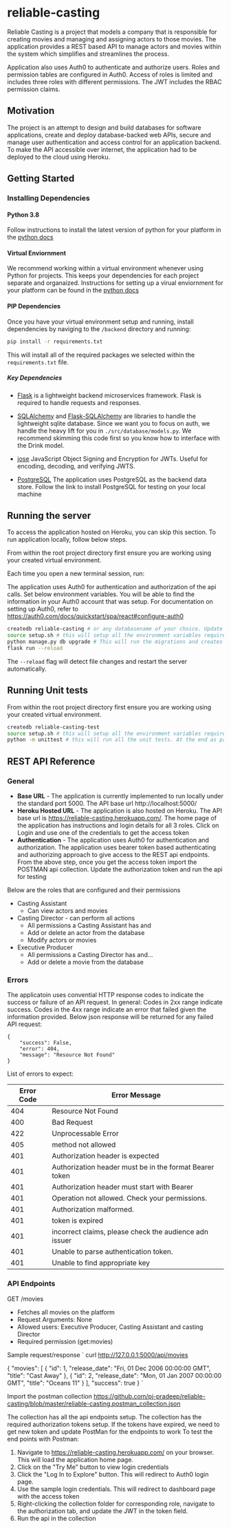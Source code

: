 # reliable-casting

Reliable Casting is a project that models a company that is responsible for creating movies and managing and assigning actors to those movies. The application provides a REST based API to manage actors and movies within the system which simplifies and streamlines the process.

Application also uses Auth0 to authenticate and authorize users. Roles and permission tables are configured in Auth0. Access of roles is limited and includes three roles with different permissions. The JWT includes the RBAC permission claims. 

## Motivation

The project is an attempt to design and build databases for software applications, create and deploy database-backed web APIs, secure and manage user authentication and access control for an application backend. To make the API accessible over internet, the application had to be deployed to the cloud using Heroku.


## Getting Started

### Installing Dependencies

#### Python 3.8

Follow instructions to install the latest version of python for your platform in the [python docs](https://docs.python.org/3/using/unix.html#getting-and-installing-the-latest-version-of-python)

#### Virtual Enviornment

We recommend working within a virtual environment whenever using Python for projects. This keeps your dependencies for each project separate and organaized. Instructions for setting up a virual enviornment for your platform can be found in the [python docs](https://packaging.python.org/guides/installing-using-pip-and-virtual-environments/)

#### PIP Dependencies

Once you have your virtual environment setup and running, install dependencies by naviging to the `/backend` directory and running:

```bash
pip install -r requirements.txt
```

This will install all of the required packages we selected within the `requirements.txt` file.

##### Key Dependencies

- [Flask](http://flask.pocoo.org/)  is a lightweight backend microservices framework. Flask is required to handle requests and responses.

- [SQLAlchemy](https://www.sqlalchemy.org/) and [Flask-SQLAlchemy](https://flask-sqlalchemy.palletsprojects.com/en/2.x/) are libraries to handle the lightweight sqlite database. Since we want you to focus on auth, we handle the heavy lift for you in `./src/database/models.py`. We recommend skimming this code first so you know how to interface with the Drink model.

- [jose](https://python-jose.readthedocs.io/en/latest/) JavaScript Object Signing and Encryption for JWTs. Useful for encoding, decoding, and verifying JWTS.

- [PostgreSQL](https://www.postgresql.org/download/) The application uses PostgreSQL as the backend data store. Follow the link to install PostgreSQL for testing on your local machine

## Running the server

To access the application hosted on Heroku, you can skip this section. To run application locally, follow below steps.

From within the root project directory first ensure you are working using your created virtual environment.

Each time you open a new terminal session, run:

The application uses Auth0 for authentication and authorization of the api calls. Set below environment variables. You will be able to find the information in your Auth0 account that was setup. For documentation on setting up Auth0, refer to https://auth0.com/docs/quickstart/spa/react#configure-auth0

```bash
createdb reliable-casting # or any databasename of your choice. Update the DB connection url in setup.sh before running
source setup.sh # this will setup all the environment variables required to run application successfully
python manage.py db upgrade # This will run the migrations and creates all the required DB tables
flask run --reload
```

The `--reload` flag will detect file changes and restart the server automatically.

## Running Unit tests

From within the root project directory first ensure you are working using your created virtual environment.

```bash
createdb reliable-casting-test
source setup.sh # this will setup all the environment variables required to run application successfully
python -m unittest # this will run all the unit tests. At the end as part of the teardown all the tables will be deleted
```

## REST API Reference

### General

* **Base URL** - The application is currently implemented to run locally under the standard port 5000. The API base url http://localhost:5000/
* **Heroku Hosted URL** - The application is also hosted on Heroku. The API base url is https://reliable-casting.herokuapp.com/. The home page of the application has instructions and login details for all 3 roles. Click on Login and use one of the credentials to get the access token
* **Authentication** - The application uses Auth0 for authentication and authorization. The application uses bearer token based authenticating and authorizing approach to give access to the REST api endpoints. From the above step, once you get the access token import the POSTMAN api collection. Update the authorization token and run the api for testing

Below are the roles that are configured and their permissions
* Casting Assistant
  * Can view actors and movies
* Casting Director - can perform all actions
  * All permissions a Casting Assistant has and
  * Add or delete an actor from the database
  * Modify actors or movies
* Executive Producer 
  * All permissions a Casting Director has and…
  * Add or delete a movie from the database

### Errors

The applicatoin uses convential HTTP response codes to indicate the success or failure of an API request. In general: Codes in 2xx range indicate success. Codes in the 4xx range indicate an error that failed given the information provided. Below json response will be returned for any failed API request:

```
{
    "success": False,
    "error": 404,
    "message": "Resource Not Found"
}
```

List of errors to expect:


Error Code | Error Message
---------- | -------------
404 | Resource Not Found
400 | Bad Request
422 | Unprocessable Error
405 | method not allowed
401 | Authorization header is expected
401 | Authorization header must be in the format Bearer token
401 | Authorization header must start with Bearer
401 | Operation not allowed. Check your permissions.
401 | Authorization malformed.
401 | token is expired
401 | incorrect claims, please check the audience adn issuer
401 | Unable to parse authentication token.
401 | Unable to find appropriate key


### API Endpoints


GET /movies
- Fetches all movies on the platform
- Request Arguments: None
- Allowed users: Executive Producer, Casting Assistant and casting Director
- Required permission (get:movies)

Sample request/response
`
curl http://127.0.0.1:5000/api/movies

{
    "movies": [
        {
            "id": 1,
            "release_date": "Fri, 01 Dec 2006 00:00:00 GMT",
            "title": "Cast Away"
        },
        {
            "id": 2,
            "release_date": "Mon, 01 Jan 2007 00:00:00 GMT",
            "title": "Oceans 11"
        }
    ],
    "success": true
}
`





Import the postman collection https://github.com/pj-pradeep/reliable-casting/blob/master/reliable-casting.postman_collection.json

The collection has all the api endpoints setup. The collection has the required authorization tokens setup. 
If the tokens have expired, we need to get new token and update PostMan for the endpoints to work
To test the end points with Postman:
1. Navigate to https://reliable-casting.herokuapp.com/ on your browser. This will load the application home page.
2. Click on the "Try Me" button to view login credentials
3. Click the "Log In to Explore" button. This will redirect to Auth0 login page.
4. Use the sample login credentials. This will redirect to dashboard page with the access token
5. Right-clicking the collection folder for corresponding role, navigate to the authorization tab, and update the JWT in the token field.
6. Run the api in the collection
